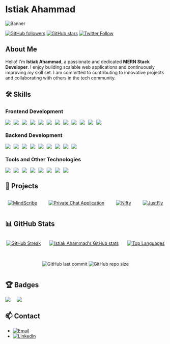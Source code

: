 
# Istiak Ahammad

![Banner](https://i.imghippo.com/files/evofc1725613949.png)

[![GitHub followers](https://img.shields.io/github/followers/mhistiak3?style=social)](https://github.com/mhistiak3)
[![GitHub stars](https://img.shields.io/github/stars/mhistiak3?style=social)](https://github.com/mhistiak3)
[![Twitter Follow](https://img.shields.io/twitter/follow/Mdistiak?style=social)](https://x.com/Mdistia59400077)

## About Me

Hello! I'm **Istiak Ahammad**, a passionate and dedicated **MERN Stack Developer**. I enjoy building scalable web applications and continuously improving my skill set. I am committed to contributing to innovative projects and collaborating with others in the tech community.

## 🛠️ Skills

### Frontend Development

<div style="display: flex; flex-wrap: wrap; gap: 10px;">
  <img src="https://img.shields.io/badge/-HTML5-E34F26?logo=html5&logoColor=white&style=for-the-badge">
  <img src="https://img.shields.io/badge/-CSS3-1572B6?logo=css3&logoColor=white&style=for-the-badge">
  <img src="https://img.shields.io/badge/-Tailwind%20CSS-38B2AC?logo=tailwind-css&logoColor=white&style=for-the-badge">
  <img src="https://img.shields.io/badge/-ShadCN-000000?logo=react&logoColor=white&style=for-the-badge">
  <img src="https://img.shields.io/badge/-Bootstrap%20CSS-7952B3?logo=bootstrap&logoColor=white&style=for-the-badge">
  <img src="https://img.shields.io/badge/-JavaScript-F7DF1E?logo=javascript&logoColor=black&style=for-the-badge">
  <img src="https://img.shields.io/badge/-React-61DAFB?logo=react&logoColor=black&style=for-the-badge">
  <img src="https://img.shields.io/badge/-Next.js-000000?logo=next.js&logoColor=white&style=for-the-badge">
  <img src="https://img.shields.io/badge/-Redux-764ABC?logo=redux&logoColor=white&style=for-the-badge">
  <img src="https://img.shields.io/badge/-Formik-E10098?logo=formik&logoColor=white&style=for-the-badge">
  <img src="https://img.shields.io/badge/-React%20Hook%20Form-EC1C24?logo=react-hook-form&logoColor=white&style=for-the-badge">
  <img src="https://img.shields.io/badge/-Yup-F7DF1E?logo=yup&logoColor=black&style=for-the-badge">
</div>

### Backend Development

<div style="display: flex; flex-wrap: wrap; gap: 10px;">
  <img src="https://img.shields.io/badge/-Node.js-339933?logo=node.js&logoColor=white&style=for-the-badge">
  <img src="https://img.shields.io/badge/-Express.js-000000?logo=express&logoColor=white&style=for-the-badge">
  <img src="https://img.shields.io/badge/-MongoDB-47A248?logo=mongodb&logoColor=white&style=for-the-badge">
  <img src="https://img.shields.io/badge/-Mongoose-800000?logo=mongoose&logoColor=white&style=for-the-badge">
  <img src="https://img.shields.io/badge/-GraphQL-E10098?logo=graphql&logoColor=white&style=for-the-badge">
  <img src="https://img.shields.io/badge/-RESTful%20APIs-0052CC?logo=api&logoColor=white&style=for-the-badge">
  <img src="https://img.shields.io/badge/-Firebase-FFCA28?logo=firebase&logoColor=black&style=for-the-badge">
  <img src="https://img.shields.io/badge/-Supabase-3ECF8E?logo=supabase&logoColor=white&style=for-the-badge">
  <img src="https://img.shields.io/badge/-Appwrite-F02E65?logo=appwrite&logoColor=white&style=for-the-badge">
</div>

### Tools and Other Technologies

<div style="display: flex; flex-wrap: wrap; gap: 10px;">
  <img src="https://img.shields.io/badge/-Git-F05032?logo=git&logoColor=white&style=for-the-badge">
  <img src="https://img.shields.io/badge/-GitHub-181717?logo=github&logoColor=white&style=for-the-badge">
  <img src="https://img.shields.io/badge/-Docker-2496ED?logo=docker&logoColor=white&style=for-the-badge">
  <img src="https://img.shields.io/badge/-Webpack-8DD6F9?logo=webpack&logoColor=black&style=for-the-badge">
  <img src="https://img.shields.io/badge/-Babel-F9DC3E?logo=babel&logoColor=black&style=for-the-badge">
  <img src="https://img.shields.io/badge/-TypeScript-3178C6?logo=typescript&logoColor=white&style=for-the-badge">
  <img src="https://img.shields.io/badge/-Jest-C21325?logo=jest&logoColor=white&style=for-the-badge">
  <img src="https://img.shields.io/badge/-Gemini%20AI-6A0DAD?logo=ai&logoColor=white&style=for-the-badge">
</div>

## 🚀 Projects

<div style="display: flex; flex-wrap: wrap; gap: 20px; justify-content: space-around;">

[![MindScribe](https://github-readme-stats.vercel.app/api/pin/?username=mhistiak3&repo=MindScribe&theme=radical)](https://github.com/mhistiak3/MindScribe)

[![Private Chat Application](https://github-readme-stats.vercel.app/api/pin/?username=mhistiak3&repo=private-chat-application&theme=radical)](https://github.com/mhistiak3/private-chat-application)

[![Nifty](https://github-readme-stats.vercel.app/api/pin/?username=mhistiak3&repo=nifty-notes-taking-app&theme=radical)](https://github.com/mhistiak3/nifty-notes-taking-app)

[![JustFly](https://github-readme-stats.vercel.app/api/pin/?username=mhistiak3&repo=JustFly&theme=radical)](https://github.com/mhistiak3/JustFly)

</div>

## 📊 GitHub Stats

<div style="display: flex; flex-wrap: wrap; gap: 20px; justify-content: space-around;">

[![GitHub Streak](https://github-readme-streak-stats.herokuapp.com/?user=mhistiak3&theme=radical)](https://github.com/mhistiak3)

[![Istiak Ahammad's GitHub stats](https://github-readme-stats.vercel.app/api?username=mhistiak3&show_icons=true&theme=radical)](https://github.com/mhistiak3)

[![Top Languages](https://github-readme-stats.vercel.app/api/top-langs/?username=mhistiak3&layout=compact&theme=radical)](https://github.com/mhistiak3)

![GitHub last commit](https://img.shields.io/github/last-commit/mhistiak3/mhistiak3?logo=github&style=flat)
![GitHub repo size](https://img.shields.io/github/repo-size/mhistiak3/mhistiak3?logo=github&style=flat)

</div>

## 🏆 Badges

<div style="display: flex; flex-wrap: wrap; gap: 20px;">
  <img src="https://img.shields.io/github/issues/mhistiak3/mhistiak3?logo=github&style=flat">
  <img src="https://img.shields.io/github/issues-pr/mhistiak3/mhistiak3?logo=github&style=flat">
</div>

## 📫 Contact

- [![Email](https://img.shields.io/badge/-Email-D14836?logo=gmail&logoColor=white&style=flat)](mailto:mhistiak2@gmail.com)
- [![LinkedIn](https://img.shields.io/badge/-LinkedIn-0077B5?logo=linkedin&logoColor=white&style=flat)](https://linkedin.com/in/istiakahammad)


